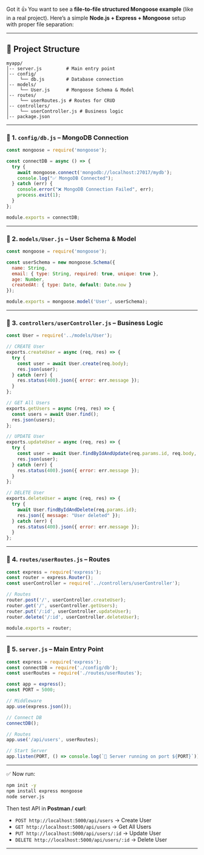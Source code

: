 Got it 👍 You want to see a **file-to-file structured Mongoose example** (like in a real project).
Here’s a simple **Node.js + Express + Mongoose** setup with proper file separation:

---

## 📂 Project Structure

```
myapp/
│-- server.js         # Main entry point
│-- config/
│    └── db.js        # Database connection
│-- models/
│    └── User.js      # Mongoose Schema & Model
│-- routes/
│    └── userRoutes.js # Routes for CRUD
│-- controllers/
│    └── userController.js # Business logic
│-- package.json
```

---

### 🔹 1. `config/db.js` – MongoDB Connection

```js
const mongoose = require('mongoose');

const connectDB = async () => {
  try {
    await mongoose.connect('mongodb://localhost:27017/mydb');
    console.log("✅ MongoDB Connected");
  } catch (err) {
    console.error("❌ MongoDB Connection Failed", err);
    process.exit(1);
  }
};

module.exports = connectDB;
```

---

### 🔹 2. `models/User.js` – User Schema & Model

```js
const mongoose = require('mongoose');

const userSchema = new mongoose.Schema({
  name: String,
  email: { type: String, required: true, unique: true },
  age: Number,
  createdAt: { type: Date, default: Date.now }
});

module.exports = mongoose.model('User', userSchema);
```

---

### 🔹 3. `controllers/userController.js` – Business Logic

```js
const User = require('../models/User');

// CREATE User
exports.createUser = async (req, res) => {
  try {
    const user = await User.create(req.body);
    res.json(user);
  } catch (err) {
    res.status(400).json({ error: err.message });
  }
};

// GET All Users
exports.getUsers = async (req, res) => {
  const users = await User.find();
  res.json(users);
};

// UPDATE User
exports.updateUser = async (req, res) => {
  try {
    const user = await User.findByIdAndUpdate(req.params.id, req.body, { new: true });
    res.json(user);
  } catch (err) {
    res.status(400).json({ error: err.message });
  }
};

// DELETE User
exports.deleteUser = async (req, res) => {
  try {
    await User.findByIdAndDelete(req.params.id);
    res.json({ message: "User deleted" });
  } catch (err) {
    res.status(400).json({ error: err.message });
  }
};
```

---

### 🔹 4. `routes/userRoutes.js` – Routes

```js
const express = require('express');
const router = express.Router();
const userController = require('../controllers/userController');

// Routes
router.post('/', userController.createUser);
router.get('/', userController.getUsers);
router.put('/:id', userController.updateUser);
router.delete('/:id', userController.deleteUser);

module.exports = router;
```

---

### 🔹 5. `server.js` – Main Entry Point

```js
const express = require('express');
const connectDB = require('./config/db');
const userRoutes = require('./routes/userRoutes');

const app = express();
const PORT = 5000;

// Middleware
app.use(express.json());

// Connect DB
connectDB();

// Routes
app.use('/api/users', userRoutes);

// Start Server
app.listen(PORT, () => console.log(`🚀 Server running on port ${PORT}`));
```

---

✅ Now run:

```bash
npm init -y
npm install express mongoose
node server.js
```

Then test API in **Postman / curl**:

* `POST http://localhost:5000/api/users` → Create User
* `GET http://localhost:5000/api/users` → Get All Users
* `PUT http://localhost:5000/api/users/:id` → Update User
* `DELETE http://localhost:5000/api/users/:id` → Delete User

---

